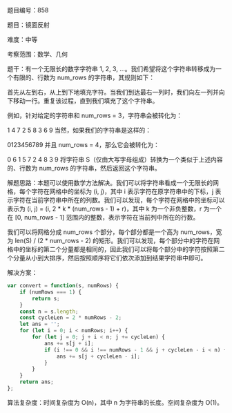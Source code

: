 题目编号：858

题目：镜面反射

难度：中等

考察范围：数学、几何

题干：有一个无限长的数字字符串 1, 2, 3, ...。我们希望将这个字符串转移成为一个有限的、行数为 num_rows 的字符串，其规则如下：

首先从左到右，从上到下地填充字符。当我们到达最右一列时，我们向左一列并向下移动一行。重复该过程，直到我们填充了这个字符串。

例如，针对给定的字符串和 num_rows = 3，字符串会被转化为：

1 4 7
2 5 8
3 6 9
当然，如果我们的字符串是这样的：

0123456789
并且 num_rows = 4，那么它会被转化为：

0     6
1   5 7
2 4   8
3     9
将字符串 S（仅由大写字母组成）转换为一个类似于上述内容的、行数为 num_rows 的字符串，然后返回这个字符串。

解题思路：本题可以使用数学方法解决。我们可以将字符串看成一个无限长的网格，每个字符在网格中的坐标为 (i, j)，其中 i 表示字符在原字符串中的下标，j 表示字符在当前字符串中所在的列数。我们可以发现，每个字符在网格中的坐标可以表示为 (i, j) = (i, 2 * k * (num_rows - 1) + r)，其中 k 为一个非负整数，r 为一个在 [0, num_rows - 1] 范围内的整数，表示字符在当前列中所在的行数。

我们可以将网格分成 num_rows 个部分，每个部分都是一个高为 num_rows，宽为 len(S) / (2 * num_rows - 2) 的矩形。我们可以发现，每个部分中的字符在网格中的坐标的第二个分量都是相同的，因此我们可以将每个部分中的字符按照第二个分量从小到大排序，然后按照顺序将它们依次添加到结果字符串中即可。

解决方案：

```javascript
var convert = function(s, numRows) {
    if (numRows === 1) {
        return s;
    }
    const n = s.length;
    const cycleLen = 2 * numRows - 2;
    let ans = '';
    for (let i = 0; i < numRows; i++) {
        for (let j = 0; j + i < n; j += cycleLen) {
            ans += s[j + i];
            if (i !== 0 && i !== numRows - 1 && j + cycleLen - i < n) {
                ans += s[j + cycleLen - i];
            }
        }
    }
    return ans;
};
```

算法复杂度：时间复杂度为 O(n)，其中 n 为字符串的长度。空间复杂度为 O(1)。